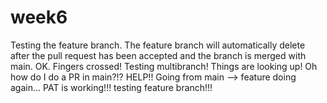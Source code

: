 # week6
Testing the feature branch. The feature branch will automatically delete after the pull request has been accepted and the branch is merged with main.
OK. Fingers crossed! Testing multibranch!
Things are looking up!
Oh how do I do a PR in main?!? HELP!!
Going from main --> feature
doing again...
PAT is working!!!
testing feature branch!!!

